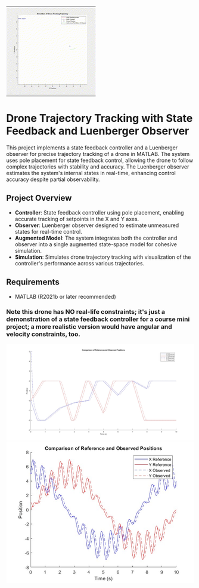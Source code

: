![Alt Text](x_y_tracking.gif)



# Drone Trajectory Tracking with State Feedback and Luenberger Observer

This project implements a state feedback controller and a Luenberger observer for precise trajectory tracking of a drone in MATLAB. The system uses pole placement for state feedback control, allowing the drone to follow complex trajectories with stability and accuracy. The Luenberger observer estimates the system's internal states in real-time, enhancing control accuracy despite partial observability.

## Project Overview

- **Controller**: State feedback controller using pole placement, enabling accurate tracking of setpoints in the X and Y axes.
- **Observer**: Luenberger observer designed to estimate unmeasured states for real-time control.
- **Augmented Model**: The system integrates both the controller and observer into a single augmented state-space model for cohesive simulation.
- **Simulation**: Simulates drone trajectory tracking with visualization of the controller's performance across various trajectories.

## Requirements

- MATLAB (R2021b or later recommended)

### Note this drone has NO real-life constraints; it's just a demonstration of a state feedback controller for a course mini project; a more realistic version would have angular and velocity constraints, too.
![Alt Text](random_tracking.jpg)
![Alt Text](tracking_image.jpg)
